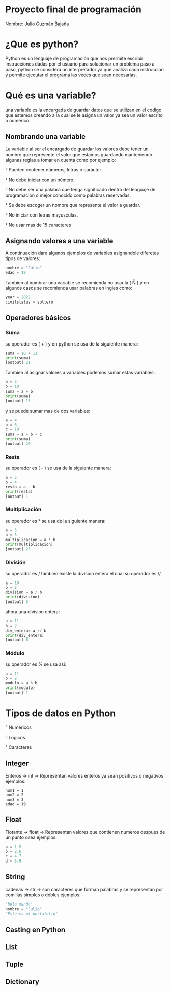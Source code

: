 # Proyecto final de programación 
Nombre: Julio Guzmán Bajaña

# ¿Que es python? 
Python es un lenguaje de programación que nos prermite escribir instrucciones dadas por el usuario para solucionar un problema paso a paso,  python se considera un interpretador ya que analiza cada instruccion y permite ejecutar el programa las veces que sean necesarias.

# Qué es una variable?
una variable es la encargada de guardar datos que se utilizan en el codigo que estemos creando a la cual se le asigna un valor ya sea un valor escrito o numerico.
## Nombrando una variable
La variable al ser el encargado de guardar los valores debe tener un nombre que represente el valor que estamos guardando manteniendo algunas reglas a tomar en cuenta como por ejemplo:

° Pueden contener números, letras o carácter.

° No debe iniciar con un número.

° No debe ser una palabra que tenga significado dentro del lenguaje de programación o mejor conocido como palabras reservadas.

° Se debe escoger un nombre que represente el valor a guardar.

° No iniciar con letras mayusculas.

° No usar mas de 15 caracteres

## Asignando valores a una variable
A continuación dare algunos ejemplos de variables asignandole diferetes tipos de valores:
```python
nombre = "Julio"
edad = 19
```
Tambien al nombrar una variable se recomienda no usar la ( Ñ ) y en algunos casos se recomienda usar palabras en ingles como:
```python
year = 2022
civilstatus = soltero
```


## Operadores básicos
### Suma
su operador es ( + ) y en python se usa de la siguiente manera:
```python
suma = 10 + 11
print(suma)
[output] 21
```
Tambien al asignar valores a variables podemos sumar estas variables:
```python
a = 5
b = 10
suma = a + b
print(suma)
[output] 15
```
y se puede sumar mas de dos variables:
```python
a = 4 
b = 6
c = 10
suma = a + b + c
print(suma)
[output] 20
```
### Resta
su operador es ( - ) se usa de la siguiente manera:
```python 
a = 5
b = 4
resta = a - b
print(resta)
[output] 1
```

### Multiplicación
su operador es * se usa de la siguiente manera:
```python
a = 5
b = 5
multiplicacion = a * b
print(multiplicacion)
[output] 25
```
### División
su operador es / tambien existe la division entera el cual su operador es //
```python
a = 10
b = 2
division = a / b
print(division)
[output] 5
```
ahora una division entera:
```python
a = 11
b = 2
div_entera= a // b
print(div_entera)
[output] 6
```
### Módulo
su operador es % se usa asi:
```python 
a = 11
b = 2
modulo = a % b
print(modulo)
[output] 1
```

# Tipos de datos en Python
° Numericos

° Logicos

° Caracteres

## Integer
Enteros → int → Representan valores enteros ya sean positivos o negativos
ejemplos: 
```pythom
num1 = 1
num2 = 2
num3 = 3
edad = 19
```
## Float
Flotante   →   float    →   Representan valores que contienen numeros despues de un punto osea 
ejemplos:
```python
a = 1.5 
b = 2.6
c = 4.7
d = 5.9
```
## String
cadenas → str → son caracteres que forman palabras y se representan por comillas simples o dobles 
ejemplos:
```python
"hola mundo"
nombre = "Julio"
"Este es mi portafolio"
```

## Casting en Python

## List

## Tuple

## Dictionary
